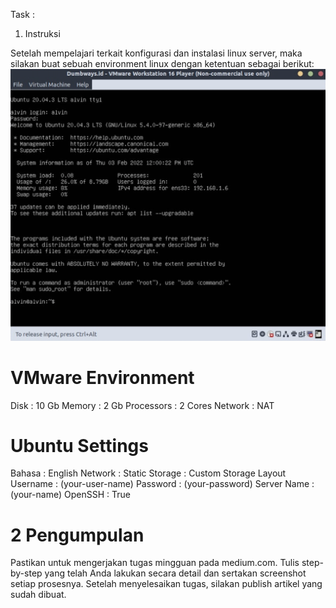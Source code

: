 Task :
1. Instruksi

Setelah mempelajari terkait konfigurasi dan instalasi linux server, maka silakan buat sebuah environment linux dengan ketentuan sebagai berikut:
![Img 1](Assets/1.png)

# VMware Environment
Disk : 10 Gb
Memory : 2 Gb
Processors : 2 Cores
Network : NAT

# Ubuntu Settings
Bahasa : English
Network : Static
Storage : Custom Storage Layout
Username : (your-user-name)
Password : (your-password)
Server Name : (your-name)
OpenSSH : True

# 2 Pengumpulan
Pastikan untuk mengerjakan tugas mingguan pada medium.com.
Tulis step-by-step yang telah Anda lakukan secara detail dan sertakan screenshot setiap prosesnya.
Setelah menyelesaikan tugas, silakan publish artikel yang sudah dibuat.
